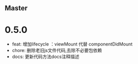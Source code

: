 <!--
// Please add your own contribution below inside the Master section, no need to
// set a version number, that happens during a deploy. Thanks!
//
// These docs are aimed at users rather than danger developers, so please limit technical
// terminology in here.

// Note: if this is your first PR, you'll need to add your URL to the footnotes
//       see the bottom of this file. The list there is sorted, try to follow that.

-->

## Master

<!-- Your comment below this -->
# 0.5.0

- feat: 增加lifecycle ：viewMount 代替  componentDidMount 
- chore: 删除老旧js文件代码,去除不必要包依赖
- docs: 更新代码方法docs注释描述